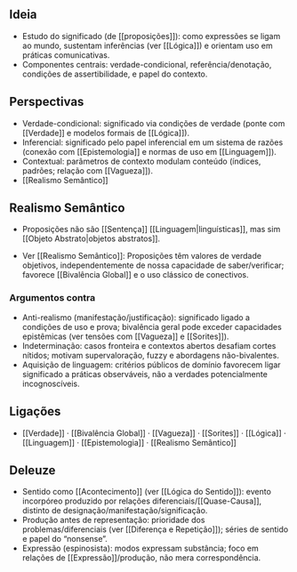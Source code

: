 ## Ideia
- Estudo do significado (de [[proposições]]): como expressões se ligam ao mundo, sustentam inferências (ver [[Lógica]]) e orientam uso em práticas comunicativas.
- Componentes centrais: verdade-condicional, referência/denotação, condições de assertibilidade, e papel do contexto.

## Perspectivas
- Verdade-condicional: significado via condições de verdade (ponte com [[Verdade]] e modelos formais de [[Lógica]]).
- Inferencial: significado pelo papel inferencial em um sistema de razões (conexão com [[Epistemologia]] e normas de uso em [[Linguagem]]).
- Contextual: parâmetros de contexto modulam conteúdo (índices, padrões; relação com [[Vagueza]]).
- [[Realismo Semântico]]

## Realismo Semântico
* Proposições não são [[Sentença]] [[Linguagem|linguísticas]], mas sim [[Objeto Abstrato|objetos abstratos]].
- Ver [[Realismo Semântico]]: Proposições têm valores de verdade objetivos, independentemente de nossa capacidade de saber/verificar; favorece [[Bivalência Global]] e o uso clássico de conectivos.

### Argumentos contra
- Anti-realismo (manifestação/justificação): significado ligado a condições de uso e prova; bivalência geral pode exceder capacidades epistêmicas (ver tensões com [[Vagueza]] e [[Sorites]]).
- Indeterminação: casos fronteira e contextos abertos desafiam cortes nítidos; motivam supervaloração, fuzzy e abordagens não-bivalentes.
- Aquisição de linguagem: critérios públicos de domínio favorecem ligar significado a práticas observáveis, não a verdades potencialmente incognoscíveis.

## Ligações
- [[Verdade]] · [[Bivalência Global]] · [[Vagueza]] · [[Sorites]] · [[Lógica]] · [[Linguagem]] · [[Epistemologia]] · [[Realismo Semântico]]

## Deleuze
- Sentido como [[Acontecimento]] (ver [[Lógica do Sentido]]): evento incorpóreo produzido por relações diferenciais/[[Quase-Causa]], distinto de designação/manifestação/significação.
- Produção antes de representação: prioridade dos problemas/diferenciais (ver [[Diferença e Repetição]]); séries de sentido e papel do “nonsense”.
- Expressão (espinosista): modos expressam substância; foco em relações de [[Expressão]]/produção, não mera correspondência.
